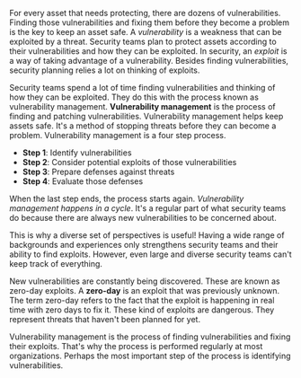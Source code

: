For every asset that needs protecting, there are dozens of vulnerabilities. Finding those vulnerabilities and fixing them before they become a problem is the key to keep an asset safe. A *vulnerability* is a weakness that can be exploited by a threat. 
Security teams plan to protect assets according to their vulnerabilities and how they can be exploited. In security, an *exploit* is a way of taking advantage of a vulnerability. Besides finding vulnerabilities, security planning relies a lot on thinking of exploits.

Security teams spend a lot of time finding vulnerabilities and thinking of how they can be exploited. They do this with the process known as vulnerability management. **Vulnerability management** is the process of finding and patching vulnerabilities. Vulnerability management helps keep assets safe. It's a method of stopping threats before they can become a problem. Vulnerability management is a four step process. 
- **Step 1**: Identify vulnerabilities 
- **Step 2**: Consider potential exploits of those vulnerabilities 
- **Step 3**: Prepare defenses against threats
- **Step 4**: Evaluate those defenses

When the last step ends, the process starts again. *Vulnerability management happens in a cycle*. It's a regular part of what security teams do because there are always new vulnerabilities to be concerned about.

This is why a diverse set of perspectives is useful! Having a wide range of backgrounds and experiences only strengthens security teams and their ability to find exploits. However, even large and diverse security teams can't keep track of everything.

New vulnerabilities are constantly being discovered. These are known as zero-day exploits. A **zero-day** is an exploit that was previously unknown. The term zero-day refers to the fact that the exploit is happening in real time with zero days to fix it. These kind of exploits are dangerous. They represent threats that haven't been planned for yet.

Vulnerability management is the process of finding vulnerabilities and fixing their exploits. That's why the process is performed regularly at most organizations. Perhaps the most important step of the process is identifying vulnerabilities. 